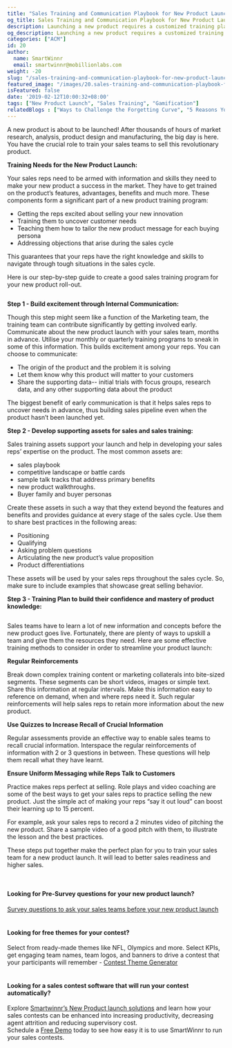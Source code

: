 ```yaml
---
title: "Sales Training and Communication Playbook for New Product Launch"
og_title: Sales Training and Communication Playbook for New Product Launch
description: Launching a new product requires a customized training plan for sales teams. Read about the best practices that you can use
og_description: Launching a new product requires a customized training plan for sales teams. Read about the best practices that you can use
categories: ["ACM"]
id: 20
author:
  name: SmartWinnr
  email: smartwinnr@mobillionlabs.com
weight: -20
slug: "/sales-training-and-communication-playbook-for-new-product-launch"
featured_image: "/images/20.sales-training-and-communication-playbook-for-new-product-launch.png"
isFeatured: false
date: '2019-02-12T10:00:32+08:00'
tags: ["New Product Launch", "Sales Training", "Gamification"]
relatedBlogs : ["Ways to Challenge the Forgetting Curve", "5 Reasons Your Sales Training Is Failing", "Is Your Sales Training Not Delivering? These 5 Strategies Will Change That", "7 Effective Ways to Increase Sales Effectiveness", "Why continuous training is important in sales?"]
---
```


A new product is about to be launched! After thousands of hours of market research, analysis, product design and manufacturing, the big day is here. You have the crucial role to train your sales teams to sell this revolutionary product.

**Training Needs for the New Product Launch:**

Your sales reps need to be armed with information and skills they need to make your new product a success in the market. They have to get trained on the product’s features, advantages, benefits and much more. These components form a significant part of a new product training program:

* Getting the reps excited about selling your new innovation
* Training them to uncover customer needs
* Teaching them how to tailor the new product message for each buying persona
* Addressing objections that arise during the sales cycle

This guarantees that your reps have the right knowledge and skills to navigate through tough situations in the sales cycle.

Here is our step-by-step guide to create a good sales training program for your new product roll-out.

<img alt="" src="/images/Essential to the startup effort is the creation of a business plan – a detailed map of the new business to be created.png" class="ml_standard_image ml_image_center">

**Step 1 - Build excitement through Internal Communication:**

Though this step might seem like a function of the Marketing team, the training team can contribute significantly by getting involved early. Communicate about the new product launch with your sales team, months in advance. Utilise your monthly or quarterly training programs to sneak in some of this information. This builds excitement among your reps. You can choose to communicate:

* The origin of the product and the problem it is solving
* Let them know why this product will matter to your customers
* Share the supporting data-- initial trials with focus groups, research data, and any other supporting data about the product

The biggest benefit of early communication is that it helps sales reps to uncover needs in advance, thus building sales pipeline even when the product hasn’t been launched yet.

**Step 2 -  Develop supporting assets for sales and sales training:**

Sales training assets support your launch and help in developing your sales reps’ expertise on the product. The most common assets are:

* sales playbook
* competitive landscape or battle cards
* sample talk tracks that address primary benefits
* new product walkthroughs.
* Buyer family and buyer personas

Create these assets in such a way that they extend beyond the features and benefits and provides guidance at every stage of the sales cycle. Use them to share best practices in the following areas:

* Positioning
* Qualifying
* Asking problem questions
* Articulating the new product’s value proposition
* Product differentiations

These assets will be used by your sales reps throughout the sales cycle. So, make sure to include examples that showcase great selling behavior.

**Step 3 - Training Plan to build their confidence and mastery of product knowledge:**

<img alt="" src="/images/product training.png" class="ml_standard_image ml_image_center">

Sales teams have to learn a lot of new information and concepts before the new product goes live. Fortunately, there are plenty of ways to upskill a team and give them the resources they need. Here are some effective training methods to consider in order to streamline your product launch:

**Regular Reinforcements**

Break down complex training content or marketing collaterals into bite-sized segments. These segments can be short videos, images or simple text. Share this information at regular intervals. Make this information easy to reference on demand, when and where reps need it. Such regular reinforcements will help sales reps to retain more information about the new product.

**Use Quizzes to Increase Recall of Crucial Information**

Regular assessments provide an effective way to enable sales teams to recall crucial information. Interspace the regular reinforcements of information with 2 or 3 questions in between. These questions will help them recall what they have learnt. 

**Ensure Uniform Messaging while Reps Talk to Customers**

Practice makes reps perfect at selling. Role plays and video coaching are some of the best ways to get your sales reps to practice selling the new product. Just the simple act of making your reps “say it out loud” can boost their learning up to 15 percent. 

For example, ask your sales reps to record a 2 minutes video of pitching the new product. Share a sample video of a good pitch with them, to illustrate the lesson and the best practices. 

These steps put together make the perfect plan for you to train your sales team for a new product launch. It will lead to better sales readiness and higher sales.

<br>

#### **Looking for Pre-Survey questions for your new product launch?**

<div class="ml-margin-bottom10"><a href="https://smartwinnr.com/post/survey-questions-to-ask-your-sales-team-before-new-product-launch-training/" target="_blank" class="ml_custom_link">Survey questions  to ask your sales teams before your new product launch</a></div> 

<br>

#### **Looking for free themes for your contest?**

<div class="ml-margin-bottom10">Select from ready-made themes like NFL, Olympics and more. Select KPIs, get engaging team names, team logos, and banners to drive a contest that your participants will remember - <a href="https://tools.smartwinnr.com/#/contest-theme-generator" target="_blank" class="ml_custom_link">Contest Theme Generator</a></div> 

<br>

#### **Looking for a sales contest software that will run your contest automatically?**

<div class="ml-margin-bottom10">Explore <a href="https://www.smartwinnr.com/solutions/new-product-launch/" target="_blank" class="ml_custom_link">Smartwinnr’s New Product launch  solutions</a> and learn how your sales contests can be enhanced into increasing productivity, decreasing agent attrition and reducing supervisory cost.</div>

<div class="ml-margin-bottom10">Schedule a <a href="https://www.smartwinnr.com/request-demo/" target="_blank" class="ml_custom_link">Free Demo</a> today to see how easy it is to use SmartWinnr to run your sales contests. </div>